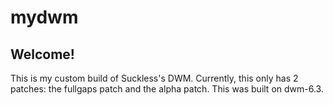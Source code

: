 # mydwm

## Welcome!

This is my custom build of Suckless's DWM. Currently, this only has 2 patches: the fullgaps patch and the alpha patch. This was built on dwm-6.3.
